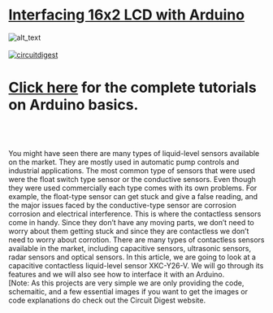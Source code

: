 # [Interfacing 16x2 LCD with Arduino](https://circuitdigest.com/microcontroller-projects/)

<img src="[https://github.com/Circuit-Digest/Basic-Arduino-Tutorials-for-Beginners-/blob/d72d720d083c663016516b760d49e7d76e152fe6/Interfacing%2016x2%20LCD%20with%20Arduino/Image/16x2-LCD_Title-image.jpg](https://github.com/Circuit-Digest/Basic-Arduino-Tutorials-for-Beginners-/blob/052c569b4ad19f3851726636f5f83ea401472cb3/Interfacing%20Contactless%20Liquid-Level%20Sensor%20with%20Arduino/Artboard%201.jpg)" width="" alt="alt_text" title="image_tooltip">
<br>

<br>
<a href="https://circuitdigest.com/tags/arduino"><img src="https://img.shields.io/static/v1?label=&labelColor=505050&message=Arduino Basic Tutorials Circuit Digest&color=%230076D6&style=social&logo=google-chrome&logoColor=%230076D6" alt="circuitdigest"/></a>
<br>

[<h1>Click here](https://circuitdigest.com/tags/arduino) for the complete tutorials on Arduino basics.</h1>


<br>
<br>
<br>
You might have seen there are many types of liquid-level sensors available on the market. They are mostly used in automatic pump controls and industrial applications. The most common type of sensors that were used were the float switch type sensor or the conductive sensors. Even though they were used commercially each type comes with its own problems. For example, the float-type sensor can get stuck and give a false reading, and the major issues faced by the conductive-type sensor are corrosion corrosion and electrical interference. This is where the contactless sensors come in handy. Since they don’t have any moving parts, we don’t need to worry about them getting stuck and since they are contactless we don’t need to worry about corrotion. There are many types of contactless sensors available in the market, including capacitive sensors, ultrasonic sensors, radar sensors and optical sensors. In this article, we are going to look at a capacitive contactless liquid-level sensor XKC-Y26-V. We will go through its features and we will also see how to interface it with an Arduino.
<br>
[Note: As this projects are very simple we are only providing the code, schemaitic, and a few essential images if you want to get the images or code explanations do check out the Circuit Digest website.
<br>
<br>

